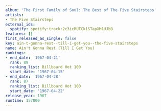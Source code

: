 ```yaml
---
album: 'The First Family of Soul: The Best of The Five Stairsteps'
artists:
- The Five Stairsteps
external_ids:
  spotify: spotify:track:2c3icRUTCk1STapXM1UJbB
features: []
first_released_as_single: false
key: ain-t-gonna-rest--till-i-get-you--the-five-stairsteps
name: Ain't Gonna Rest (Till I Get You)
rankings:
- end_date: '1967-04-21'
  rank: 89
  ranking_list: Billboard Hot 100
  start_date: '1967-04-15'
- end_date: '1967-04-28'
  rank: 87
  ranking_list: Billboard Hot 100
  start_date: '1967-04-22'
release_year: 1967
runtime: 157800
---
```


